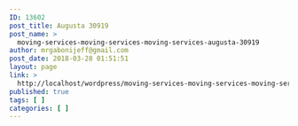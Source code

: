 ```yaml
---
ID: 13602
post_title: Augusta 30919
post_name: >
  moving-services-moving-services-moving-services-augusta-30919
author: mrgabonijeff@gmail.com
post_date: 2018-03-28 01:51:51
layout: page
link: >
  http://localhost/wordpress/moving-services-moving-services-moving-services-augusta-30919/
published: true
tags: [ ]
categories: [ ]
---
```

